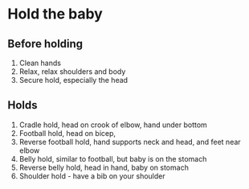 # Hold the baby

## Before holding

1. Clean hands
2. Relax, relax shoulders and body
3. Secure hold, especially the head

## Holds

1. Cradle hold, head on crook of elbow, hand under bottom
2. Football hold, head on bicep,
3. Reverse football hold, hand supports neck and head, and feet near elbow
4. Belly hold, similar to football, but baby is on the stomach
5. Reverse belly hold, head in hand, baby on stomach
6. Shoulder hold - have a bib on your shoulder
